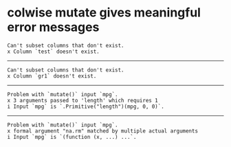 # colwise mutate gives meaningful error messages

    Can't subset columns that don't exist.
    x Column `test` doesn't exist.

---

    Can't subset columns that don't exist.
    x Column `gr1` doesn't exist.

---

    Problem with `mutate()` input `mpg`.
    x 3 arguments passed to 'length' which requires 1
    i Input `mpg` is `.Primitive("length")(mpg, 0, 0)`.

---

    Problem with `mutate()` input `mpg`.
    x formal argument "na.rm" matched by multiple actual arguments
    i Input `mpg` is `(function (x, ...) ...`.

